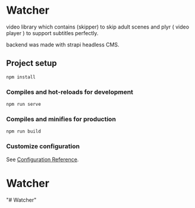 # Watcher
video library which contains (skipper) to skip adult scenes and plyr ( video player ) to support subtitles perfectly. 

backend was made with strapi headless CMS.

## Project setup
```
npm install
```

### Compiles and hot-reloads for development
```
npm run serve
```

### Compiles and minifies for production
```
npm run build
```

### Customize configuration
See [Configuration Reference](https://cli.vuejs.org/config/).
# Watcher
"# Watcher" 
